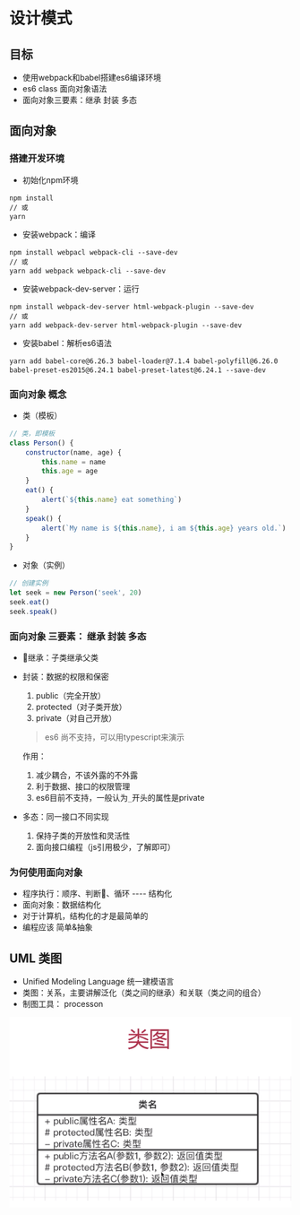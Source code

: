 # 设计模式

## 目标

- 使用webpack和babel搭建es6编译环境
- es6 class 面向对象语法
- 面向对象三要素：继承 封装 多态

## 面向对象

### 搭建开发环境

- 初始化npm环境

```linux
npm install
// 或
yarn
```

- 安装webpack：编译

```linux
npm install webpacl webpack-cli --save-dev
// 或
yarn add webpack webpack-cli --save-dev
```

- 安装webpack-dev-server：运行

```linux
npm install webpack-dev-server html-webpack-plugin --save-dev
// 或
yarn add webpack-dev-server html-webpack-plugin --save-dev
```

- 安装babel：解析es6语法

```linux
yarn add babel-core@6.26.3 babel-loader@7.1.4 babel-polyfill@6.26.0 babel-preset-es2015@6.24.1 babel-preset-latest@6.24.1 --save-dev
```

### 面向对象 概念

- 类（模板）

```javascript
// 类，即模板
class Person() {
    constructor(name, age) {
        this.name = name
        this.age = age
    }
    eat() {
        alert(`${this.name} eat something`)
    }
    speak() {
        alert(`My name is ${this.name}, i am ${this.age} years old.`)
    }
}
```

- 对象（实例）

```javascript
// 创建实例
let seek = new Person('seek', 20)
seek.eat()
seek.speak()
```

### 面向对象 三要素： 继承 封装 多态

- 继承：子类继承父类
- 封装：数据的权限和保密
    1. public（完全开放）
    2. protected（对子类开放）
    3. private（对自己开放）
    > es6 尚不支持，可以用typescript来演示

    作用：
    1. 减少耦合，不该外露的不外露
    2. 利于数据、接口的权限管理
    3. es6目前不支持，一般认为`_`开头的属性是private
- 多态：同一接口不同实现
    1. 保持子类的开放性和灵活性
    2. 面向接口编程（js引用极少，了解即可）

### 为何使用面向对象

- 程序执行：顺序、判断、循环 ---- 结构化
- 面向对象：数据结构化
- 对于计算机，结构化的才是最简单的
- 编程应该 简单&抽象

## UML 类图

- Unified Modeling Language 统一建模语言
- 类图：关系，主要讲解泛化（类之间的继承）和关联（类之间的组合）
- 制图工具： processon

![图片](https://github.com/viivLgr/viivBlog/blob/master/images/uml-1.png)
